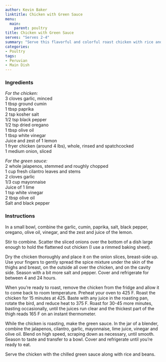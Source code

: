 ```yaml
---
author: Kevin Baker
linktitle: Chicken with Green Sauce
menu:
  main:
    parent: poultry
title: Chicken with Green Sauce
serves: "Serves 2-4"
summary: "Serve this flavorful and colorful roast chicken with rice and black beans. Some warm flour tortillas are also nice.  Your beans will be incredible if you add the juices from the roasting pan!"
categories:
- Poultry
tags:
- Peruvian
- Main Dish
---
```

### Ingredients

<div class="ingredient-list">
  
*For the chicken:*  
3 cloves garlic, minced  
1 tbsp ground cumin  
1 tbsp paprika  
2 tsp kosher salt  
1/2 tsp black pepper  
1/2 tsp dried oregano  
1 tbsp olive oil  
1 tbsp white vinegar  
Juice and zest of 1 lemon  
1 fryer chicken (around 4 lbs), whole, rinsed and spatchcocked   
1 medium onion, sliced  
  
*For the green sauce:*  
2 whole jalapenos, stemmed and roughly chopped  
1 cup fresh cilantro leaves and stems  
2 cloves garlic  
1/3 cup mayonnaise   
Juice of 1 lime  
1 tsp white vinegar  
2 tbsp olive oil  
Salt and black pepper  

</div>

### Instructions
In a small bowl, combine the garlic, cumin, paprika, salt, black pepper, oregano, olive oil, vinegar, and the zest and juice of the lemon. 

Stir to combine. Scatter the sliced onions over the bottom of a dish large enough to hold the flattened out chicken (I use a rimmed baking sheet).

Dry the chicken thoroughly and place it on the onion slices, breast-side up. Use your fingers to gently spread the spice mixture under the skin of the thighs and breast, on the outside all over the chicken, and on the cavity side. Season with a bit more salt and pepper. Cover and refrigerate for between 4 and 24 hours. 

When you’re ready to roast, remove the chicken from the fridge and allow it to come back to room temperature. Preheat your oven to 425 F. Roast the chicken for 15 minutes at 425.  Baste with any juice in the roasting pan, rotate the bird, and reduce heat to 375 F. Roast for 30-45 more minutes, basting occasionally, until the juices run clear and the thickest part of the thigh reads 165 F on an instant thermometer. 

While the chicken is roasting, make the green sauce. In the jar of a blender, combine the jalapenos, cilantro, garlic, mayonnaise, lime juice, vinegar and olive oil. Blend on high speed, scraping down as necessary, until smooth. Season to taste and transfer to a bowl. Cover and refrigerate until you’re ready to eat.

Serve the chicken with the chilled green sauce along with rice and beans. 
